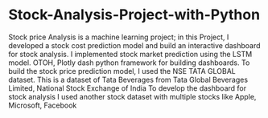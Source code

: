 # Stock-Analysis-Project-with-Python
Stock price Analysis is a machine learning project; in this Project, I developed a stock cost prediction model and build an interactive dashboard for stock analysis. I implemented stock market prediction using the LSTM model. OTOH, Plotly dash python framework for building dashboards.  To build the stock price prediction model, I used the NSE TATA GLOBAL dataset. This is a dataset of Tata Beverages from Tata Global Beverages Limited, National Stock Exchange of India To develop the dashboard for stock analysis I used another stock dataset with multiple stocks like Apple, Microsoft, Facebook
